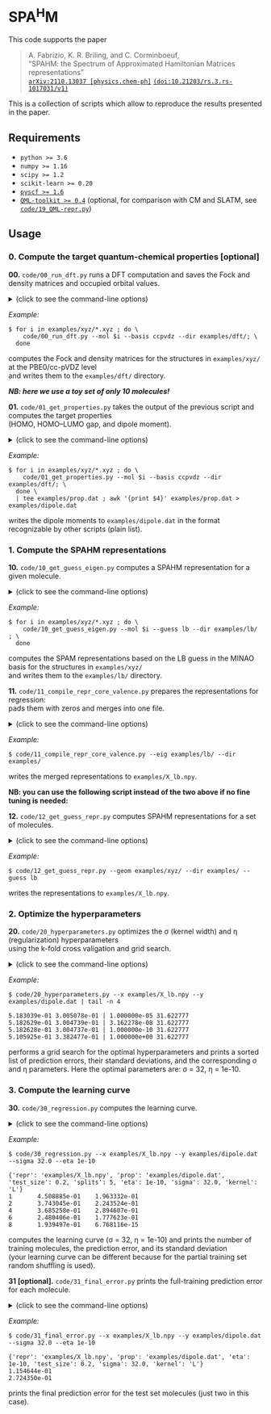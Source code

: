 # SPA<sup>H</sup>M

This code supports the paper
> A. Fabrizio, K. R. Briling, and C. Corminboeuf,<br>
> “SPAHM: the Spectrum of Approximated Hamiltonian Matrices representations”<br>
> [`arXiv:2110.13037 [physics.chem-ph]`](https://arxiv.org/abs/2110.13037) [`(doi:10.21203/rs.3.rs-1017031/v1)`](https://doi.org/10.21203/rs.3.rs-1017031/v1)<br>

This is a collection of scripts which allow to reproduce the results presented in the paper.

## Requirements
* `python >= 3.6`
* `numpy >= 1.16`
* `scipy >= 1.2`
* `scikit-learn >= 0.20`
* [`pyscf >= 1.6`](https://github.com/pyscf/pyscf)
* [`QML-toolkit >= 0.4`](https://www.qmlcode.org/) (optional, for comparison with CM and SLATM, see [`code/19_QML-repr.py`](code/19_QML-repr.py))

## Usage

### 0. Compute the target quantum-chemical properties [optional]

**00.** `code/00_run_dft.py` runs a DFT computation
and saves the Fock and density matrices and occupied orbital values.
<details><summary>(click to see the command-line options)</summary>

```
usage: code/00_run_dft.py [-h] --mol FILENAME --basis BASIS [--charge CHARGE]
                          [--func FUNC] [--dir DIR]

  -h, --help       show this help message and exit
  --mol FILENAME   path to molecular structure in xyz format
  --basis BASIS    AO basis set
  --charge CHARGE  total charge of the system (default=0)
  --spin SPIN      number of unpaired electrons (default=None) 
                   (use 0 to treat a closed-shell system in a UHF manner)
  --func FUNC      DFT functional (default=PBE0)
  --dir DIR        directory to save the output in (default=current dir)
```
</details>

*Example:*
```
$ for i in examples/xyz/*.xyz ; do \
    code/00_run_dft.py --mol $i --basis ccpvdz --dir examples/dft/; \
  done
```
computes the Fock and density matrices for the structures in `examples/xyz/` at the PBE0/cc-pVDZ level <br>
and writes them to the `examples/dft/` directory.

***NB: here we use a toy set of only 10 molecules!***

**01.** `code/01_get_properties.py` takes the output of the previous script
and computes the target properties <br> (HOMO, HOMO–LUMO gap, and dipole moment).
<details><summary>(click to see the command-line options)</summary>

```
usage: code/01_get_properties.py [-h] --mol FILENAME --basis BASIS
                                 [--charge CHARGE] [--func FUNC] [--dir DIR]

  -h, --help       show this help message and exit
  --mol FILENAME   path to molecular structure in xyz format
  --basis BASIS    AO basis set
  --charge CHARGE  total charge of the system (default=0)
  --func FUNC      DFT functional (default=PBE0)
  --dir DIR        directory to read the input from (default=current dir)
```
</details>

*Example:*
```
$ for i in examples/xyz/*.xyz ; do \
    code/01_get_properties.py --mol $i --basis ccpvdz --dir examples/dft/; \
  done \
  | tee examples/prop.dat ; awk '{print $4}' examples/prop.dat > examples/dipole.dat
```
writes the dipole moments to `examples/dipole.dat` in the format recognizable by other scripts (plain list).

### 1. Compute the SPAHM representations

**10.** `code/10_get_guess_eigen.py` computes a SPAHM representation for a given molecule.
<details><summary>(click to see the command-line options)</summary>

```
usage: code/10_get_guess_eigen.py [-h] --mol FILENAME --guess GUESS [--basis BASIS]
                                  [--charge CHARGE] [--func FUNC] [--dir DIR]

  -h, --help       show this help message and exit
  --mol FILENAME   path to molecular structure in xyz format
  --guess GUESS    initial guess type
  --basis BASIS    AO basis set (default=MINAO)
  --charge CHARGE  total charge of the system (default=0)
  --func FUNC      DFT functional for the SAD guess (default=HF)
  --dir DIR        directory to save the output in (default=current dir)

Available guesses:  'core'   (the core Hamiltonian),
                    'gwh'    (generalized Wolfsberg–Helmholtz guess),
                    'huckel' (extended Hückel guess),
                    'sad'    (superposition of atomic densities),
                    'sap'    (superposition of atomic potentials),
                    'lb'     (Laikov–Briling SAP-like guess),
                    'lb-hfs' (Laikov–Briling SAP-like guess with HFS-based parameters)
```
</details>

*Example:*
```
$ for i in examples/xyz/*.xyz ; do \
    code/10_get_guess_eigen.py --mol $i --guess lb --dir examples/lb/ ; \
  done
```
computes the SPAM representations based on the LB guess in the MINAO basis for the structures in `examples/xyz/` <br>
and writes them to the `examples/lb/` directory.

**11.** `code/11_compile_repr_core_valence.py` prepares the representations for regression:<br>
pads them with zeros and merges into one file.
<details><summary>(click to see the command-line options)</summary>

```
usage: code/11_compile_repr_core_valence.py [-h] --eig EIG_DIRECTORY
                                            [--geom GEOM_DIRECTORY] [--split SPLIT]
                                            [--dir DIR]

  -h, --help              show this help message and exit
  --eig EIG_DIRECTORY     directory with eigenvalues
  --geom GEOM_DIRECTORY   directory with xyz files
  --split SPLIT           whether to split the core and valence energies or not (default=False)
  --dir DIR               directory to save the output in (default=current dir)

```
</details>

*Example:*
```
$ code/11_compile_repr_core_valence.py --eig examples/lb/ --dir examples/
```
writes the merged representations to `examples/X_lb.npy`.

**NB: you can use the following script instead of the two above if no fine tuning is needed:**


**12.** `code/12_get_guess_repr.py` computes SPAHM representations for a set of molecules.
<details><summary>(click to see the command-line options)</summary>

```
usage: 12_get_guess_repr.py [-h] --geom GEOM_DIRECTORY --guess GUESS
                            [--basis BASIS] [--charge CHARGE] [--spin SPIN]
                            [--func FUNC] [--dir DIR]

This program computes the chosen initial guess for a set of molecules.

optional arguments:
  -h, --help            show this help message and exit
  --geom GEOM_DIRECTORY
                        directory with xyz files
  --guess GUESS         initial guess type
  --basis BASIS         AO basis set (default=MINAO)
  --charge CHARGE       file with a list of charges
  --spin SPIN           file with a list of numbers of unpaired electrons
  --func FUNC           DFT functional for the SAD guess (default=HF)
  --dir DIR             directory to save the output in (default=current dir)
```
</details>

*Example:*
```
$ code/12_get_guess_repr.py --geom examples/xyz/ --dir examples/ --guess lb
```
writes the representations to `examples/X_lb.npy`.

### 2. Optimize the hyperparameters

**20.** `code/20_hyperparameters.py` optimizes the σ (kernel width) and η (regularization) hyperparameters <br>
using the k-fold cross valigation and grid search.
<details><summary>(click to see the command-line options)</summary>

```
usage: code/20_hyperparameters.py [-h] --x REPR --y PROP [--test TEST_SIZE]
                                  [--splits SPLITS] [--kernel KERNEL]

  -h, --help        show this help message and exit
  --x REPR          path to the representations file
  --y PROP          path to the properties file
  --test TEST_SIZE  test set fraction (default=0.2)
  --splits SPLITS   k in k-fold cross validation (default=5)
  --kernel KERNEL   kernel type (G for Gaussian, L for Laplacian, myL for Laplacian for open-shell systems) (default L)
```
</details>

*Example:*
```
$ code/20_hyperparameters.py --x examples/X_lb.npy --y examples/dipole.dat | tail -n 4

5.183039e-01 3.005078e-01 | 1.000000e-05 31.622777
5.182629e-01 3.004739e-01 | 3.162278e-08 31.622777
5.182628e-01 3.004737e-01 | 1.000000e-10 31.622777
5.105925e-01 3.382477e-01 | 1.000000e+00 31.622777
```
performs a grid search for the optimal hyperparameters and prints a sorted list of prediction errors, their standard deviations,
and the corresponding σ and η parameters. Here the optimal parameters are: σ = 32, η = 1e-10.

### 3. Compute the learning curve

**30.** `code/30_regression.py` computes the learning curve.
<details><summary>(click to see the command-line options)</summary>

```
usage: code/30_regression.py [-h] --x REPR --y PROP [--splits SPLITS] [--eta ETA]
                             [--sigma SIGMA] [--kernel KERNEL]

  -h, --help       show this help message and exit
  --x REPR         path to the representations file
  --y PROP         path to the properties file
  --test TEST_SIZE test set fraction (default=0.2)
  --splits SPLITS  number of splits (default=5)
  --eta ETA        η hyperparameter (default=1e-5)
  --sigma SIGMA    σ hyperparameter (default=32.0)
  --kernel KERNEL  kernel type (G for Gaussian, L for Laplacian, myL for Laplacian for open-shell systems) (default L)
```
</details>

*Example:*
```
$ code/30_regression.py --x examples/X_lb.npy --y examples/dipole.dat --sigma 32.0 --eta 1e-10

{'repr': 'examples/X_lb.npy', 'prop': 'examples/dipole.dat', 'test_size': 0.2, 'splits': 5, 'eta': 1e-10, 'sigma': 32.0, 'kernel': 'L'}
1       4.508885e-01    1.963332e-01
2       3.743045e-01    2.243524e-01
4       3.685258e-01    2.894607e-01
6       2.480406e-01    1.777623e-01
8       1.939497e-01    6.768116e-15
```
computes the learning curve (σ = 32, η = 1e-10)
and prints the number of training molecules, the prediction error, and its standard deviation <br>
(your learning curve can be different because for the partial training set random shuffling is used).

**31 [optional].** `code/31_final_error.py` prints the full-training prediction error for each molecule.
<details><summary>(click to see the command-line options)</summary>

```
usage: code/31_final_error.py [-h] --x REPR --y PROP [--eta ETA] [--sigma SIGMA]
                              [--kernel KERNEL]

  -h, --help       show this help message and exit
  --x REPR         path to the representations file
  --y PROP         path to the properties file
  --test TEST_SIZE test set fraction (default=0.2)
  --eta ETA        η hyperparameter (default=1e-5)
  --sigma SIGMA    σ hyperparameter (default=32.0)
  --kernel KERNEL  kernel type (G for Gaussian, L for Laplacian, myL for Laplacian for open-shell systems) (default L)
```
</details>

*Example:*
```
$ code/31_final_error.py --x examples/X_lb.npy --y examples/dipole.dat --sigma 32.0 --eta 1e-10

{'repr': 'examples/X_lb.npy', 'prop': 'examples/dipole.dat', 'eta': 1e-10, 'test_size': 0.2, 'sigma': 32.0, 'kernel': 'L'}
1.154644e-01
2.724350e-01
```
prints the final prediction error for the test set molecules (just two in this case).


